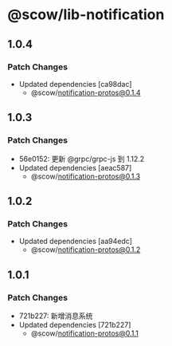 # @scow/lib-notification

## 1.0.4

### Patch Changes

- Updated dependencies [ca98dac]
  - @scow/notification-protos@0.1.4

## 1.0.3

### Patch Changes

- 56e0152: 更新 @grpc/grpc-js 到 1.12.2
- Updated dependencies [aeac587]
  - @scow/notification-protos@0.1.3

## 1.0.2

### Patch Changes

- Updated dependencies [aa94edc]
  - @scow/notification-protos@0.1.2

## 1.0.1

### Patch Changes

- 721b227: 新增消息系统
- Updated dependencies [721b227]
  - @scow/notification-protos@0.1.1
